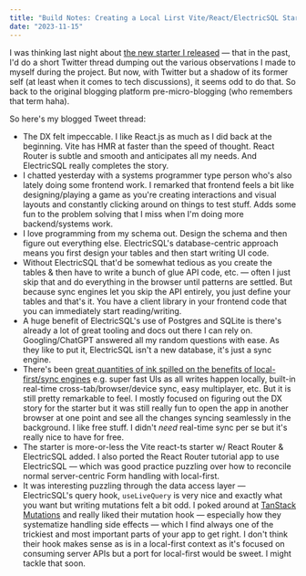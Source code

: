 ```yaml
---
title: "Build Notes: Creating a Local Lirst Vite/React/ElectricSQL Starter"
date: "2023-11-15"
---
```


I was thinking last night about [the new starter I released](https://github.com/KyleAMathews/vite-react-router-electric-sql-starter) — that in the past, I'd do a short Twitter thread dumping out the various observations I made to myself during the project. But now, with Twitter but a shadow of its former self (at least when it comes to tech discussions), it seems odd to do that. So back to the original blogging platform pre-micro-blogging (who remembers that term haha).

So here's my blogged Tweet thread:

- The DX felt impeccable. I like React.js as much as I did back at the beginning. Vite has HMR at faster than the speed of thought. React Router is subtle and smooth and anticipates all my needs. And ElectricSQL really completes the story.
- I chatted yesterday with a systems programmer type person who's also lately doing some frontend work. I remarked that frontend feels a bit like designing/playing a game as you're creating interactions and visual layouts and constantly clicking around on things to test stuff. Adds some fun to the problem solving that I miss when I'm doing more backend/systems work.
- I love programming from my schema out. Design the schema and then figure out everything else. ElectricSQL's database-centric approach means you first design your tables and then start writing UI code.
- Without ElectricSQL that'd be somewhat tedious as you create the tables & then have to write a bunch of glue API code, etc. — often I just skip that and do everything in the browser until patterns are settled. But because sync engines let you skip the API entirely, you just define your tables and that's it. You have a client library in your frontend code that you can immediately start reading/writing.
- A huge benefit of ElectricSQL's use of Postgres and SQLite is there's already a lot of great tooling and docs out there I can rely on. Googling/ChatGPT answered all my random questions with ease. As they like to put it, ElectricSQL isn't a new database, it's just a sync engine. 
- There's been [great quantities of ink spilled on the benefits of local-first/sync engines](/some-notes-on-local-first-development/) e.g. super fast UIs as all writes happen locally, built-in real-time cross-tab/browser/device sync, easy multiplayer, etc. But it is still pretty remarkable to feel. I mostly focused on figuring out the DX story for the starter but it was still really fun to open the app in another browser at one point and see all the changes syncing seamlessly in the background. I like free stuff. I didn't _need_ real-time sync per se but it's really nice to have for free.
- The starter is more-or-less the Vite react-ts starter w/ React Router & ElectricSQL added. I also ported the React Router tutorial app to use ElectricSQL — which was good practice puzzling over how to reconcile normal server-centric Form handling with local-first.
- It was interesting puzzling through the data access layer — ElectricSQL's query hook, `useLiveQuery` is very nice and exactly what you want but writing mutations felt a bit odd. I poked around at [TanStack Mutations](https://tanstack.com/query/v4/docs/react/guides/mutations) and really liked their mutation hook — especially how they systematize handling side effects — which I find always one of the trickiest and most important parts of your app to get right. I don't think their hook makes sense as is in a local-first context as it's focused on consuming server APIs but a port for local-first would be sweet. I might tackle that soon.
